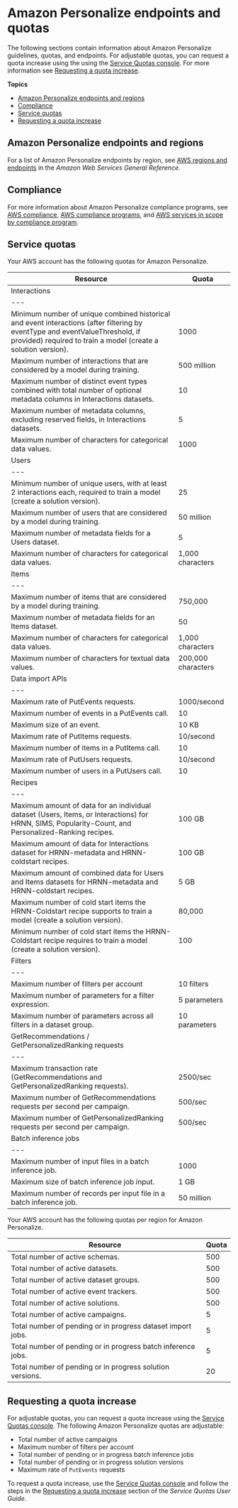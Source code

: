 # Amazon Personalize endpoints and quotas<a name="limits"></a>

The following sections contain information about Amazon Personalize guidelines, quotas, and endpoints\. For adjustable quotas, you can request a quota increase using the using the [Service Quotas console](https://console.aws.amazon.com/servicequotas/)\. For more information see [Requesting a quota increase](#requesting-limit-increase)\. 

**Topics**
+ [Amazon Personalize endpoints and regions](#regions)
+ [Compliance](#compliance)
+ [Service quotas](#limits-table)
+ [Requesting a quota increase](#requesting-limit-increase)

## Amazon Personalize endpoints and regions<a name="regions"></a>

For a list of Amazon Personalize endpoints by region, see [AWS regions and endpoints](https://docs.aws.amazon.com/general/latest/gr/personalize.html) in the *Amazon Web Services General Reference*\.

## Compliance<a name="compliance"></a>

For more information about Amazon Personalize compliance programs, see [AWS compliance](https://aws.amazon.com/compliance/), [AWS compliance programs](https://aws.amazon.com/compliance/programs/), and [AWS services in scope by compliance program](https://aws.amazon.com/compliance/services-in-scope)\.

## Service quotas<a name="limits-table"></a>

Your AWS account has the following quotas for Amazon Personalize\.


| Resource | Quota | 
| --- |--- |
| Interactions | 
| --- |
| Minimum number of unique combined historical and event interactions \(after filtering by eventType and eventValueThreshold, if provided\) required to train a model \(create a solution version\)\. | 1000 | 
| Maximum number of interactions that are considered by a model during training\. | 500 million | 
| Maximum number of distinct event types combined with total number of optional metadata columns in Interactions datasets\. | 10 | 
| Maximum number of metadata columns, excluding reserved fields, in Interactions datasets\. | 5 | 
| Maximum number of characters for categorical data values\. | 1000 | 
| Users | 
| --- |
| Minimum number of unique users, with at least 2 interactions each, required to train a model \(create a solution version\)\. | 25 | 
| Maximum number of users that are considered by a model during training\. | 50 million | 
| Maximum number of metadata fields for a Users dataset\. | 5 | 
| Maximum number of characters for categorical data values\. | 1,000 characters | 
| Items | 
| --- |
| Maximum number of items that are considered by a model during training\. | 750,000 | 
| Maximum number of metadata fields for an Items dataset\. | 50 | 
| Maximum number of characters for categorical data values\. | 1,000 characters | 
| Maximum number of characters for textual data values\. | 200,000 characters | 
| Data import APIs | 
| --- |
| Maximum rate of PutEvents requests\. | 1000/second | 
| Maximum number of events in a PutEvents call\. | 10 | 
| Maximum size of an event\. | 10 KB | 
| Maximum rate of PutItems requests\. | 10/second | 
| Maximum number of items in a PutItems call\. | 10 | 
| Maximum rate of PutUsers requests\. | 10/second | 
| Maximum number of users in a PutUsers call\. | 10 | 
| Recipes | 
| --- |
| Maximum amount of data for an individual dataset \(Users, Items, or Interactions\) for HRNN, SIMS, Popularity\-Count, and Personalized\-Ranking recipes\. | 100 GB | 
| Maximum amount of data for Interactions dataset for HRNN\-metadata and HRNN\-coldstart recipes\. | 100 GB | 
| Maximum amount of combined data for Users and Items datasets for HRNN\-metadata and HRNN\-coldstart recipes\. | 5 GB | 
| Maximum number of cold start items the HRNN\-Coldstart recipe supports to train a model \(create a solution version\)\. | 80,000 | 
| Minimum number of cold start items the HRNN\-Coldstart recipe requires to train a model \(create a solution version\)\. | 100 | 
| Filters | 
| --- |
| Maximum number of filters per account | 10 filters | 
| Maximum number of parameters for a filter expression\. | 5 parameters | 
| Maximum number of parameters across all filters in a dataset group\. | 10 parameters | 
| GetRecommendations / GetPersonalizedRanking requests | 
| --- |
| Maximum transaction rate \(GetRecommendations and GetPersonalizedRanking requests\)\. | 2500/sec | 
| Maximum number of GetRecommendations requests per second per campaign\. | 500/sec | 
| Maximum number of GetPersonalizedRanking requests per second per campaign\. | 500/sec | 
| Batch inference jobs | 
| --- |
| Maximum number of input files in a batch inference job\. | 1000 | 
| Maximum size of batch inference job input\. | 1 GB | 
| Maximum number of records per input file in a batch inference job\. | 50 million | 

Your AWS account has the following quotas per region for Amazon Personalize\.


| Resource | Quota | 
| --- | --- | 
| Total number of active schemas\. | 500 | 
| Total number of active datasets\. | 500 | 
| Total number of active dataset groups\. | 500 | 
| Total number of active event trackers\. | 500 | 
| Total number of active solutions\. | 500 | 
| Total number of active campaigns\. | 5 | 
| Total number of pending or in progress dataset import jobs\. | 5 | 
| Total number of pending or in progress batch inference jobs\. | 5 | 
| Total number of pending or in progress solution versions\. | 20 | 

## Requesting a quota increase<a name="requesting-limit-increase"></a>

 For adjustable quotas, you can request a quota increase using the [Service Quotas console](https://console.aws.amazon.com/servicequotas/)\. The following Amazon Personalize quotas are adjustable: 
+  Total number of active campaigns 
+  Maximum number of filters per account 
+  Total number of pending or in progress batch inference jobs 
+  Total number of pending or in progress solution versions 
+  Maximum rate of `PutEvents` requests 

 To request a quota increase, use the [Service Quotas console](https://console.aws.amazon.com/servicequotas/) and follow the steps in the [Requesting a quota increase](https://docs.aws.amazon.com/servicequotas/latest/userguide/request-quota-increase.html) section of the *Service Quotas User Guide*\. 